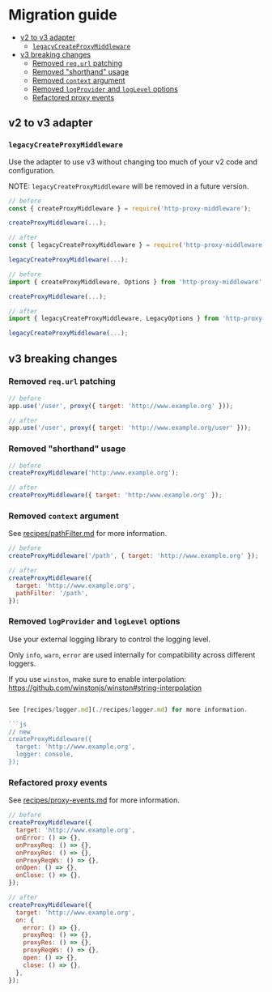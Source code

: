 # Migration guide

- [v2 to v3 adapter](#v2-to-v3-adapter)
  - [`legacyCreateProxyMiddleware`](#legacycreateproxymiddleware)
- [v3 breaking changes](#v3-breaking-changes)
  - [Removed `req.url` patching](#removed-requrl-patching)
  - [Removed "shorthand" usage](#removed-shorthand-usage)
  - [Removed `context` argument](#removed-context-argument)
  - [Removed `logProvider` and `logLevel` options](#removed-logprovider-and-loglevel-options)
  - [Refactored proxy events](#refactored-proxy-events)

## v2 to v3 adapter

### `legacyCreateProxyMiddleware`

Use the adapter to use v3 without changing too much of your v2 code and configuration.

NOTE: `legacyCreateProxyMiddleware` will be removed in a future version.

```js
// before
const { createProxyMiddleware } = require('http-proxy-middleware');

createProxyMiddleware(...);

// after
const { legacyCreateProxyMiddleware } = require('http-proxy-middleware');

legacyCreateProxyMiddleware(...);
```

```ts
// before
import { createProxyMiddleware, Options } from 'http-proxy-middleware';

createProxyMiddleware(...);

// after
import { legacyCreateProxyMiddleware, LegacyOptions } from 'http-proxy-middleware';

legacyCreateProxyMiddleware(...);
```

## v3 breaking changes

### Removed `req.url` patching

```js
// before
app.use('/user', proxy({ target: 'http://www.example.org' }));

// after
app.use('/user', proxy({ target: 'http://www.example.org/user' }));
```

### Removed "shorthand" usage

```js
// before
createProxyMiddleware('http:/www.example.org');

// after
createProxyMiddleware({ target: 'http:/www.example.org' });
```

### Removed `context` argument

See [recipes/pathFilter.md](./recipes/pathFilter.md) for more information.

```js
// before
createProxyMiddleware('/path', { target: 'http://www.example.org' });

// after
createProxyMiddleware({
  target: 'http://www.example.org',
  pathFilter: '/path',
});
```

### Removed `logProvider` and `logLevel` options

Use your external logging library to control the logging level.

Only `info`, `warn`, `error` are used internally for compatibility across different loggers.

If you use `winston`, make sure to enable interpolation: <https://github.com/winstonjs/winston#string-interpolation>

````js

See [recipes/logger.md](./recipes/logger.md) for more information.

```js
// new
createProxyMiddleware({
  target: 'http://www.example.org',
  logger: console,
});
````

### Refactored proxy events

See [recipes/proxy-events.md](./recipes/proxy-events.md) for more information.

```js
// before
createProxyMiddleware({
  target: 'http://www.example.org',
  onError: () => {},
  onProxyReq: () => {},
  onProxyRes: () => {},
  onProxyReqWs: () => {},
  onOpen: () => {},
  onClose: () => {},
});

// after
createProxyMiddleware({
  target: 'http://www.example.org',
  on: {
    error: () => {},
    proxyReq: () => {},
    proxyRes: () => {},
    proxyReqWs: () => {},
    open: () => {},
    close: () => {},
  },
});
```
